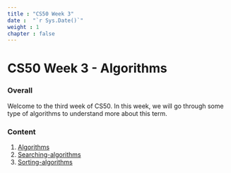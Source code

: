 ```yaml
---
title : "CS50 Week 3"
date :  "`r Sys.Date()`" 
weight : 1 
chapter : false
---
```

# CS50 Week 3 - Algorithms

### Overall
Welcome to the third week of CS50. In this week, we will go through some type of algorithms to understand more about this term.

### Content
 1. [Algorithms](1-Algorithms/)
 2. [Searching-algorithms](2-Searching-algorithms/)
 3. [Sorting-algorithms](3-Sorting-algorithms/)